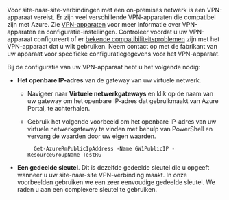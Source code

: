 Voor site-naar-site-verbindingen met een on-premises netwerk is een VPN-apparaat vereist. Er zijn veel verschillende VPN-apparaten die compatibel zijn met Azure. Zie [VPN-apparaten](../articles/vpn-gateway/vpn-gateway-about-vpn-devices.md) voor meer informatie over VPN-apparaten en configuratie-instellingen. Controleer voordat u uw VPN-apparaat configureert of er [bekende compatibiliteitsproblemen](../articles/vpn-gateway/vpn-gateway-about-vpn-devices.md#known) zijn met het VPN-apparaat dat u wilt gebruiken. Neem contact op met de fabrikant van uw apparaat voor specifieke configuratiegegevens voor het VPN-apparaat.

Bij de configuratie van uw VPN-apparaat hebt u het volgende nodig:

- **Het openbare IP-adres** van de gateway van uw virtuele netwerk.

    -  Navigeer naar **Virtuele netwerkgateways** en klik op de naam van uw gateway om het openbare IP-adres dat gebruikmaakt van Azure Portal, te achterhalen. 

    - Gebruik het volgende voorbeeld om het openbare IP-adres van uw virtuele netwerkgateway te vinden met behulp van PowerShell en vervang de waarden door uw eigen waarden.

            Get-AzureRmPublicIpAddress -Name GW1PublicIP -ResourceGroupName TestRG
- **Een gedeelde sleutel**. Dit is dezelfde gedeelde sleutel die u opgeeft wanneer u uw site-naar-site VPN-verbinding maakt. In onze voorbeelden gebruiken we een zeer eenvoudige gedeelde sleutel. We raden u aan een complexere sleutel te gebruiken.




